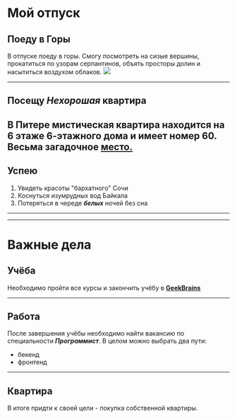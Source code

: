# Мой отпуск

## Поеду в **Горы**
В отпуске поеду в горы. Смогу посмотреть на сизые вершины, прокатиться по узорам серпантинов, объять просторы долин и насытиться воздухом облаков.
![](photo.jpg)

---
## Посещу **_Нехорошая_ квартира**
В Питере мистическая квартира находится на **6** этаже **6-этажного** дома и имеет номер **60**. Весьма загадочное [место.](https://yandex.ru/maps/-/CCUJZIcN1A)
---
## Успею
1. Увидеть красоты "бархатного" Сочи
2. Коснуться изумрудных вод Байкала
3. Потеряться в череде **_белых_** ночей без сна
---
---
# Важные дела

## Учёба
Необходимо пройти все курсы и закончить учёбу в [**GeekBrains**](https://gb.ru)

---
## Работа
После завершения учёбы необходимо найти вакансию по специальности **_Программист_**.
В целом можно выбрать два пути:
* бекенд
* фронтенд

---
## Квартира
В итоге придти к своей цели - покупка собственной квартиры.